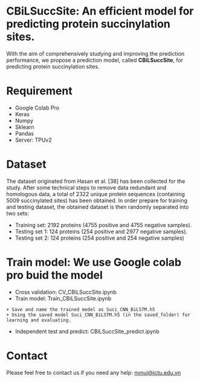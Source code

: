 # CBiLSuccSite: An efficient model for predicting protein succinylation sites.
With the aim of comprehensively studying and improving the prediction performance, we propose a prediction model, called **CBiLSuccSite**, for predicting protein succinylation sites.
# Requirement
- Google Colab Pro
- Keras
- Numpy
- Sklearn
- Pandas
- Server: TPUv2
# Dataset
The dataset originated from Hasan et al. [38] has been collected for the study. After some technical steps to remove data redundant and homologous data, a total of 2322 unique protein sequences (containing 5009 succinylated sites) has been obtained. 
In order prepare for training and testing dataset, the obtained dataset is then randomly separated into two sets: 
-  Training set: 2192 proteins (4755 positive and 4755 negative samples).
-  Testing set 1: 124 proteins (254 positive and 2977 negative samples).
-  Testing set 2: 124 proteins (254 positive and 254 negative samples)

# Train model: We use Google colab pro buid the model
  -  Cross validation: CV_CBiLSuccSite.ipynb
  -  Train model: Train_CBiLSuccSite.ipynb
    
    + Save and name the trained model as Suci_CNN_BiLSTM.h5
    + Using the saved model Suci_CNN_BiLSTM.h5 (in the saved_folder) for learning and evaluating.
- Independent test and predict: CBiLSuccSite_predict.ipynb

# Contact
Please feel free to contact us if you need any help: nvnui@ictu.edu.vn
